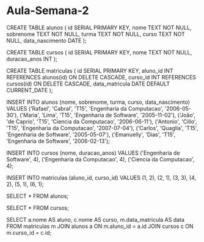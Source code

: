 # Aula-Semana-2

CREATE TABLE alunos (
  id SERIAL PRIMARY KEY,
  nome TEXT NOT NULL,
  sobrenome TEXT NOT NULL,
  turma TEXT NOT NULL,
  curso TEXT NOT NULL,
  data_nascimento DATE
);

CREATE TABLE cursos (
  id SERIAL PRIMARY KEY,
  nome TEXT NOT NULL,
  duracao_anos INT
);

CREATE TABLE matriculas (
  id SERIAL PRIMARY KEY,
  aluno_id INT REFERENCES alunos(id) ON DELETE CASCADE,
  curso_id INT REFERENCES cursos(id) ON DELETE CASCADE,
  data_matricula DATE DEFAULT CURRENT_DATE
);

INSERT INTO alunos (nome, sobrenome, turma, curso, data_nascimento)
VALUES ('Rafael', 'Cabral', 'T15', 'Engenharia da Computacao', '2006-05-30'),
       ('Maria', 'Lima', 'T15', 'Engenharia de Software', '2005-11-02'),
       ('João', 'de Caprio', 'T15', 'Ciencia da Computacao', '2006-06-11'),
       ('Antonio', 'Cillo', 'T15', 'Engenharia da Computacao', '2007-07-04'),
       ('Carlos', 'Quaglia', 'T15', 'Engenharia de Software', '2005-05-07'),
       ('Emanuelly', 'Dias', 'T15', 'Engenharia de Software', '2006-02-13');

INSERT INTO cursos (nome, duracao_anos)
VALUES ('Engenharia de Software', 4),
       ('Engenharia da Computacao', 4),
       ('Ciencia da Computacao', 4);

INSERT INTO matriculas (aluno_id, curso_id)
VALUES (1, 2),
       (2, 1),
       (3, 3),
       (4, 2),
       (5, 1),
       (6, 1);

SELECT * FROM alunos;

SELECT * FROM cursos;

SELECT a.nome AS aluno, c.nome AS curso, m.data_matricula AS data
FROM matriculas m
JOIN alunos a ON m.aluno_id = a.id
JOIN cursos c ON m.curso_id = c.id;
